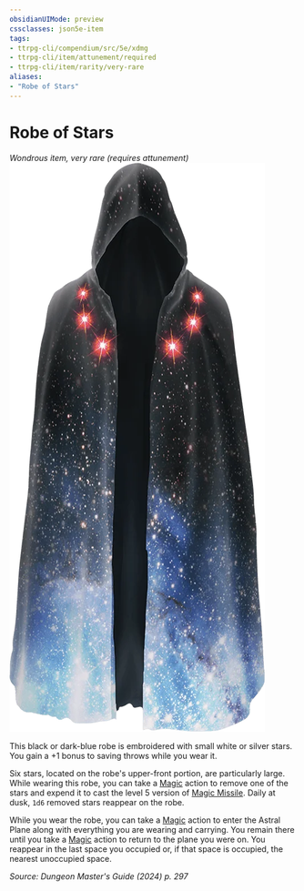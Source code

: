 ```yaml
---
obsidianUIMode: preview
cssclasses: json5e-item
tags:
- ttrpg-cli/compendium/src/5e/xdmg
- ttrpg-cli/item/attunement/required
- ttrpg-cli/item/rarity/very-rare
aliases: 
- "Robe of Stars"
---
```

# Robe of Stars
*Wondrous item, very rare (requires attunement)*  
![](Misc%20Files/CLI/compendium/items/img/robe-of-stars.webp#right)


This black or dark-blue robe is embroidered with small white or silver stars. You gain a +1 bonus to saving throws while you wear it.

Six stars, located on the robe's upper-front portion, are particularly large. While wearing this robe, you can take a [Magic](Misc%20Files/CLI/rules/actions.md#Magic) action to remove one of the stars and expend it to cast the level 5 version of [Magic Missile](Misc%20Files/CLI/compendium/spells/magic-missile-xphb.md). Daily at dusk, `1d6` removed stars reappear on the robe.

While you wear the robe, you can take a [Magic](Misc%20Files/CLI/rules/actions.md#Magic) action to enter the Astral Plane along with everything you are wearing and carrying. You remain there until you take a [Magic](Misc%20Files/CLI/rules/actions.md#Magic) action to return to the plane you were on. You reappear in the last space you occupied or, if that space is occupied, the nearest unoccupied space.

*Source: Dungeon Master's Guide (2024) p. 297*